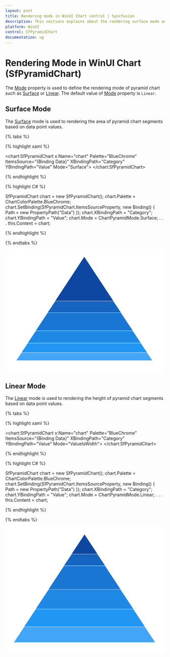```yaml
---
layout: post
title: Rendering mode in WinUI Chart control | Syncfusion
description: This sections explains about the rendering surface mode and linear mode of Syncfusion WinUI Chart (SfPyramidChart) control.
platform: WinUI
control: SfPyramidChart
documentation: ug
---
```


# Rendering Mode in WinUI Chart (SfPyramidChart)

The [Mode]() property is used to define the rendering mode of pyramid chart such as [Surface]() or [Linear](). The default value of [Mode]() property is `Linear`.

## Surface Mode

The [Surface]() mode is used to rendering the area of pyramid chart segments based on data point values.

{% tabs %} 

{% highlight xaml %}

<chart:SfPyramidChart x:Name="chart"
                Palette="BlueChrome"
                ItemsSource="{Binding Data}" 
                XBindingPath="Category" 
                YBindingPath="Value" 
                Mode="Surface">
</chart:SfPyramidChart>
 
{% endhighlight %}

{% highlight C# %}

SfPyramidChart chart = new SfPyramidChart();
chart.Palette = ChartColorPalette.BlueChrome;
chart.SetBinding(SfPyramidChart.ItemsSourceProperty, new Binding() { Path = new PropertyPath("Data") });
chart.XBindingPath = "Category";
chart.YBindingPath = "Value";
chart.Mode = ChartPyramidMode.Surface;
. . . 
this.Content = chart;

{% endhighlight %}

{% endtabs %}

![Rendering mode with area in WinUI chart](Rendering-mode_images/WinUI_chart_surface.png)

## Linear Mode

The [Linear]() mode is used to rendering the height of pyramid chart segments based on data point values.

{% tabs %} 

{% highlight xaml %}

<chart:SfPyramidChart x:Name="chart"
                Palette="BlueChrome"
                ItemsSource="{Binding Data}" 
                XBindingPath="Category" 
                YBindingPath="Value" 
                Mode="ValueIsWidth">
</chart:SfPyramidChart>
 
{% endhighlight %}

{% highlight C# %}

SfPyramidChart chart = new SfPyramidChart();
chart.Palette = ChartColorPalette.BlueChrome;
chart.SetBinding(SfPyramidChart.ItemsSourceProperty, new Binding() { Path = new PropertyPath("Data") });
chart.XBindingPath = "Category";
chart.YBindingPath = "Value";
chart.Mode = ChartPyramidMode.Linear;
. . . 
this.Content = chart;

{% endhighlight %}

{% endtabs %}

![Rendering mode with height in WinUI chart](Rendering-mode_images/WinUI_chart_linear.png)
